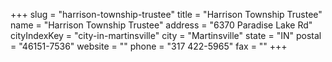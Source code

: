 +++
slug = "harrison-township-trustee"
title = "Harrison Township Trustee"
name = "Harrison Township Trustee"
address = "6370 Paradise Lake Rd"
cityIndexKey = "city-in-martinsville"
city = "Martinsville"
state = "IN"
postal = "46151-7536"
website = ""
phone = "317 422-5965"
fax = ""
+++

